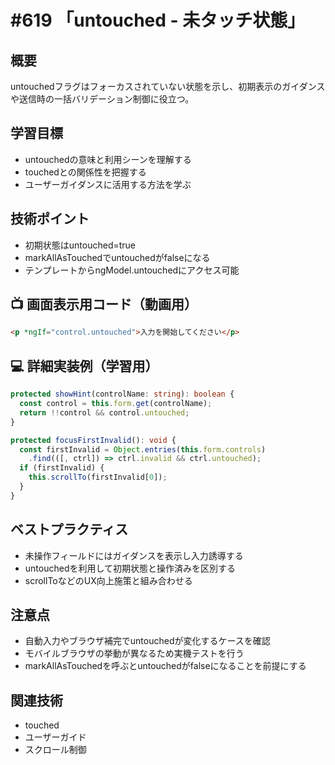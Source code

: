 # #619 「untouched - 未タッチ状態」

## 概要
untouchedフラグはフォーカスされていない状態を示し、初期表示のガイダンスや送信時の一括バリデーション制御に役立つ。

## 学習目標
- untouchedの意味と利用シーンを理解する
- touchedとの関係性を把握する
- ユーザーガイダンスに活用する方法を学ぶ

## 技術ポイント
- 初期状態はuntouched=true
- markAllAsTouchedでuntouchedがfalseになる
- テンプレートからngModel.untouchedにアクセス可能

## 📺 画面表示用コード（動画用）
```html
<p *ngIf="control.untouched">入力を開始してください</p>
```

## 💻 詳細実装例（学習用）
```typescript
protected showHint(controlName: string): boolean {
  const control = this.form.get(controlName);
  return !!control && control.untouched;
}

protected focusFirstInvalid(): void {
  const firstInvalid = Object.entries(this.form.controls)
    .find(([, ctrl]) => ctrl.invalid && ctrl.untouched);
  if (firstInvalid) {
    this.scrollTo(firstInvalid[0]);
  }
}
```

## ベストプラクティス
- 未操作フィールドにはガイダンスを表示し入力誘導する
- untouchedを利用して初期状態と操作済みを区別する
- scrollToなどのUX向上施策と組み合わせる

## 注意点
- 自動入力やブラウザ補完でuntouchedが変化するケースを確認
- モバイルブラウザの挙動が異なるため実機テストを行う
- markAllAsTouchedを呼ぶとuntouchedがfalseになることを前提にする

## 関連技術
- touched
- ユーザーガイド
- スクロール制御
